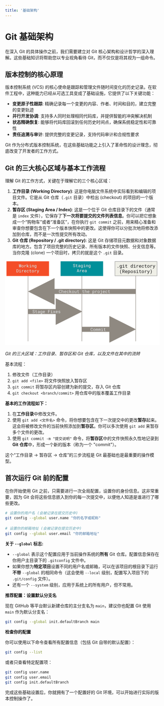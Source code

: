 ```yaml
---
title: '基础架构'
---
```


# Git 基础架构

在深入 Git 的具体操作之前，我们需要建立对 Git 核心架构和设计哲学的深入理解。这些基础知识将帮助您以专业视角看待 Git，而不仅仅是将其视为一组命令。

## 版本控制的核心原理

版本控制系统 (VCS) 的核心使命是跟踪和管理文件随时间变化的历史记录。在软件工程中，这种能力已经从可选工具变成了基础设施，它提供了以下关键功能：

*   **变更原子性跟踪**: 精确记录每一个变更的内容、作者、时间和目的，建立完整的变更轨迹
*   **并行开发协调**: 支持多人同时处理相同代码库，并提供智能的冲突解决机制
*   **状态精确恢复**: 能够将代码库回滚到任何历史时间点，确保系统稳定性和可靠性
*   **责任追溯与审计**: 提供完整的变更记录，支持代码审计和合规性要求

Git 作为分布式版本控制系统，在这些基础功能之上引入了革命性的设计理念，彻底改变了开发者的工作方式。

## Git 的三大核心区域与基本工作流程

理解 Git 的工作方式，关键在于理解它的三个核心区域：

1.  **工作目录 (Working Directory)**: 这是你电脑文件系统中实际看到和编辑的项目文件。它是从 Git 仓库（`.git` 目录）中检出 (checkout) 的项目的一个版本。
2.  **暂存区 (Staging Area / Index)**: 这是一个位于 Git 仓库目录下的文件（通常是 `index` 文件），它保存了**下一次将要提交的文件列表信息**。你可以把它想象成一个“购物车”或者“准备区”，在你执行 `git commit` 之前，用来精心准备和审查你想要包含在下一个版本快照中的更改。这使得你可以分批次地将修改添加到仓库，而不是一次性提交所有改动。
3.  **Git 仓库 (Repository / .git directory)**: 这是 Git 存储项目元数据和对象数据库的地方。包含了项目完整的历史记录、所有版本的文件快照、分支信息等。当你克隆 (clone) 一个项目时，拷贝的就是这个 `.git` 目录。

![Git 工作流程](../images/git-tutorial/git-workflow.png)

*Git 的三大区域：工作目录、暂存区和 Git 仓库，以及文件在其中的流转*

基本流程：
1. 修改文件（工作目录）
2. `git add <file>` 将文件快照放入暂存区
3. `git commit` 将暂存区内容创建为新的提交，存入 Git 仓库
4. `git checkout <branch/commit>` 用仓库中的版本覆盖工作目录

**基本的工作流程如下：**

1.  在**工作目录**中修改文件。
2.  使用 `git add <文件名>` 命令，将你想要包含在下一次提交中的更改**暂存**起来。这会将被修改文件的当前快照添加到**暂存区**。你可以多次使用 `git add` 来暂存多个文件的更改。
3.  使用 `git commit -m "提交说明"` 命令，将**暂存区**中的文件快照永久性地记录到**Git 仓库**中，形成一个新的版本（称为一个 "commit"）。

这个“工作目录 -> 暂存区 -> 仓库”的三步流程是 Git 最基础也是最重要的操作模型。

## 首次运行 Git 前的配置

在你开始使用 Git 之前，只需要进行一次全局配置，设置你的身份信息。这非常重要，因为 Git 会将这些信息嵌入到你的每一次提交中，以便他人知道是谁进行了哪些更改。

```bash
# 设置你的用户名 (会被记录在提交历史中)
git config --global user.name "你的名字或昵称"

# 设置你的邮箱地址 (会被记录在提交历史中)
git config --global user.email "你的邮箱地址"
```

**关于 `--global` 标志:**

*   `--global` 表示这个配置应用于当前操作系统的**所有** Git 仓库。配置信息保存在你用户主目录下的 `.gitconfig` 文件中。
*   如果你想为**特定项目**设置不同的用户名或邮箱，可以在该项目的根目录下运行**不带** `--global` 的相同命令（这会使用 `--local` 级别，配置写入项目下的 `.git/config` 文件）。
*   还有一个 `--system` 级别，应用于系统上的所有用户，但不常用。

**推荐配置：设置默认分支名**

现在 GitHub 等平台默认新建仓库的主分支名为 `main`，建议你也配置 Git 使用 `main` 作为默认分支名：

```bash
git config --global init.defaultBranch main
```

**检查你的配置**

你可以使用以下命令查看所有配置信息（包括 Git 自带的默认配置）：

```bash
git config --list
```

或者只查看特定配置项：

```bash
git config user.name
git config user.email
git config init.defaultBranch
```

完成这些基础设置后，你就拥有了一个配置好的 Git 环境，可以开始进行实际的版本控制操作了。